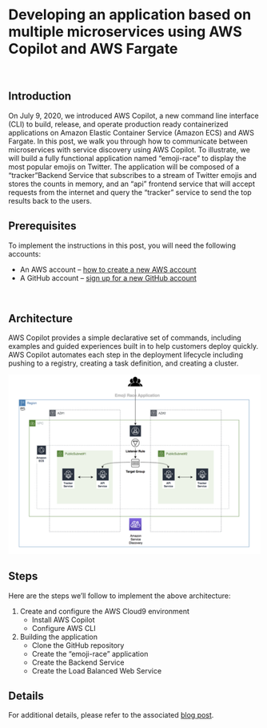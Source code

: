 # Developing an application based on multiple microservices using AWS Copilot and AWS Fargate
<br />

## Introduction
On July 9, 2020, we introduced AWS Copilot, a new command line interface (CLI) to build, release, and operate production ready containerized applications on Amazon Elastic Container Service (Amazon ECS) and AWS Fargate. In this post, we walk you through how to communicate between microservices with service discovery using  AWS Copilot.
To illustrate, we will build a fully functional application named “emoji-race” to display the most popular emojis on Twitter. The application will be composed of a “tracker”Backend Service that subscribes to a stream of Twitter emojis and stores the counts in memory, and an “api” frontend service that will accept requests from the internet and query the “tracker” service to send the top results back to the users.

## Prerequisites
To implement the instructions in this post, you will need the following accounts:

* An AWS account – [how to create a new AWS account](https://aws.amazon.com/premiumsupport/knowledge-center/create-and-activate-aws-account/)
* A GitHub account – [sign up for a new GitHub account](https://help.github.com/en/github/getting-started-with-github/signing-up-for-a-new-github-account)

<br />

## Architecture
AWS Copilot provides a simple declarative set of commands, including examples and guided experiences built in to help customers deploy quickly. AWS Copilot automates each step in the deployment lifecycle including pushing to a registry, creating a task definition, and creating a cluster.

<img width="1042" alt="architecture-screenshot" src="images/Architecture.png">

<br />

## Steps
Here are the steps we’ll follow to implement the above architecture:

1. Create and configure the AWS Cloud9 environment
    * Install AWS Copilot
    * Configure AWS CLI
2. Building the application
    * Clone the GitHub repository
    * Create the “emoji-race” application
    * Create the Backend Service
    * Create the Load Balanced Web Service

## Details
For additional details, please refer to the associated [blog post](https://aws.amazon.com/blogs/containers/developing-an-application-based-on-multiple-microservices-using-the-aws-copilot-and-aws-fargate/).
